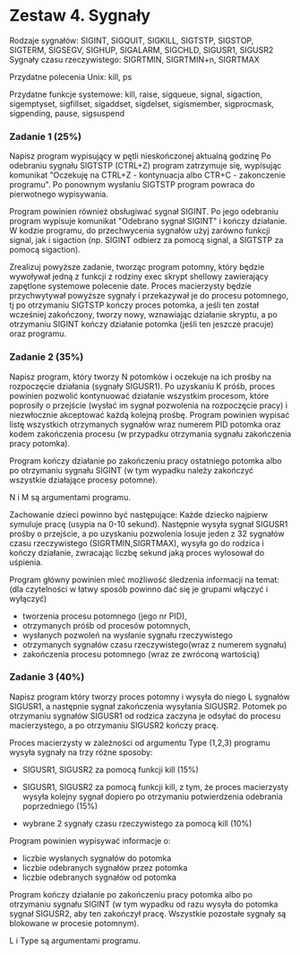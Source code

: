 # Zestaw 4. Sygnały

Rodzaje sygnałów: SIGINT, SIGQUIT, SIGKILL, SIGTSTP, SIGSTOP, SIGTERM, SIGSEGV, SIGHUP, SIGALARM, SIGCHLD, SIGUSR1, SIGUSR2
Sygnały czasu rzeczywistego: SIGRTMIN, SIGRTMIN+n, SIGRTMAX

Przydatne polecenia Unix: kill, ps

Przydatne funkcje systemowe: kill, raise, sigqueue, signal, sigaction, sigemptyset, sigfillset, sigaddset, sigdelset, sigismember, sigprocmask, sigpending, pause, sigsuspend

### Zadanie 1 (25%)

Napisz program wypisujący w pętli nieskończonej aktualną godzinę Po odebraniu sygnału SIGTSTP (CTRL+Z) program zatrzymuje się, wypisując komunikat "Oczekuję na CTRL+Z - kontynuacja albo CTR+C - zakonczenie programu". Po ponownym wysłaniu SIGTSTP program powraca do pierwotnego wypisywania.

Program powinien również obsługiwać sygnał SIGINT. Po jego odebraniu program wypisuje komunikat "Odebrano sygnał SIGINT" i kończy działanie. W kodzie programu, do przechwycenia sygnałów użyj zarówno funkcji signal, jak i sigaction (np. SIGINT odbierz za pomocą signal, a SIGTSTP za pomocą sigaction).

Zrealizuj powyższe zadanie, tworząc program potomny, który będzie wywoływał jedną z funkcji z rodziny exec skrypt shellowy zawierający zapętlone systemowe polecenie date. Proces macierzysty będzie przychwytywał powyższe sygnały i przekazywał je do procesu potomnego, tj po otrzymaniu SIGTSTP kończy proces potomka, a jeśli ten został wcześniej zakończony, tworzy nowy, wznawiając działanie skryptu, a po otrzymaniu SIGINT kończy działanie potomka (jeśli ten jeszcze pracuje) oraz programu.

### Zadanie 2 (35%)

Napisz program, który tworzy N potomków i oczekuje na ich prośby na rozpoczęcie działania (sygnały SIGUSR1). Po uzyskaniu K próśb, proces powinien pozwolić kontynuować działanie wszystkim procesom, które poprosiły o przejście (wysłać im sygnał pozwolenia na rozpoczęcie pracy) i niezwłocznie akceptować każdą kolejną prośbę. Program powinien wypisać listę wszystkich otrzymanych sygnałów wraz numerem PID potomka oraz kodem zakończenia procesu (w przypadku otrzymania sygnału zakończenia pracy potomka).

Program kończy działanie po zakończeniu pracy ostatniego potomka albo po otrzymaniu sygnału SIGINT (w tym wypadku należy zakończyć wszystkie działające procesy potomne).

N i M są argumentami programu.

Zachowanie dzieci powinno być następujące: Każde dziecko najpierw symuluje pracę (usypia na 0-10 sekund). Następnie wysyła sygnał SIGUSR1 prośby o przejście, a po uzyskaniu pozwolenia losuje jeden z 32 sygnałów czasu rzeczywistego  (SIGRTMIN,SIGRTMAX), wysyła go do rodzica i kończy działanie, zwracając liczbę sekund jaką proces wylosował do uśpienia.

Program główny powinien mieć możliwość śledzenia informacji na temat: (dla czytelności w łatwy sposób powinno dać się je grupami włączyć i wyłączyć)

- tworzenia procesu potomnego (jego nr PID),
- otrzymanych próśb od procesów potomnych,
- wysłanych pozwoleń na wysłanie sygnału rzeczywistego
- otrzymanych sygnałów czasu rzeczywistego(wraz z numerem sygnału)
- zakończenia procesu potomnego (wraz ze zwróconą wartością)

### Zadanie 3 (40%)

Napisz program który tworzy proces potomny i wysyła do niego L sygnałów SIGUSR1, a następnie sygnał zakończenia wysyłania SIGUSR2. Potomek po otrzymaniu sygnałów SIGUSR1 od rodzica zaczyna je odsyłać do procesu macierzystego, a po otrzymaniu SIGUSR2 kończy pracę.

Proces macierzysty w zależności od argumentu Type (1,2,3) programu wysyła sygnały na trzy różne sposoby:

- SIGUSR1, SIGUSR2 za pomocą funkcji kill (15%)

- SIGUSR1, SIGUSR2 za pomocą funkcji kill, z tym, że proces macierzysty wysyła kolejny sygnał dopiero po otrzymaniu potwierdzenia odebrania poprzedniego (15%)

- wybrane 2 sygnały czasu rzeczywistego za pomocą kill (10%)

Program powinien wypisywać informacje o:

- liczbie wysłanych sygnałów do potomka
- liczbie odebranych sygnałów przez potomka
- liczbie odebranych sygnałów od potomka

Program kończy działanie po zakończeniu pracy potomka albo po otrzymaniu sygnału SIGINT (w tym wypadku od razu wysyła do potomka sygnał SIGUSR2, aby ten zakończył pracę. Wszystkie pozostałe sygnały są blokowane w procesie potomnym).

L i Type są argumentami programu.
